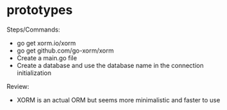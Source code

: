# prototypes

Steps/Commands:
  -  go get xorm.io/xorm
  -  go get github.com/go-xorm/xorm
  -  Create a main.go file
  -  Create a database and use the database name in the connection initialization
  

Review:
- XORM is an actual ORM but seems more minimalistic and faster to use

